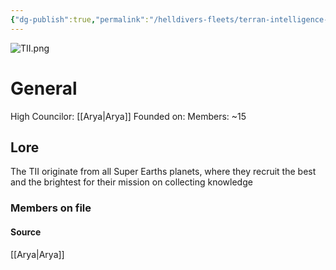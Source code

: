 ```yaml
---
{"dg-publish":true,"permalink":"/helldivers-fleets/terran-intelligence-institute/terran-intelligence-institute/","noteIcon":"","created":"2024-03-25T20:59:13.210+01:00","updated":"2024-05-09T05:17:12.377+02:00"}
---
```


![TII.png](/img/user/z%20Images/TII.png)
# General
High Councilor: [[Arya\|Arya]]
Founded on: 
Members: ~15

## Lore
The TII originate from all Super Earths planets, where they recruit the best and the brightest for their mission on collecting knowledge  


### Members on file

#### Source
[[Arya\|Arya]]